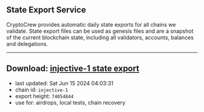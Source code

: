 ## State Export Service
CryptoCrew provides automatic daily state exports for all chains we validate. State export files can be used as genesis files and are a snapshot of the current blockchain state, including all validators, accounts, balances and delegations.

---
**Download: [injective-1 state export](https://dl-eu2.ccvalidators.com/SERVICE/injective/injective-1_export_74054844.json)**
---

- last updated: Sat Jun 15 2024 04:03:31
- chain id: `injective-1`
- export height: `74054844`
- use for: airdrops, local tests, chain recovery
